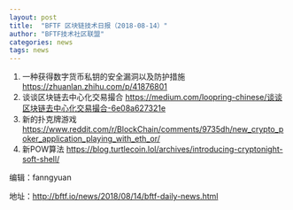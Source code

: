 ```yaml
---
layout: post
title:  "BFTF 区块链技术日报（2018-08-14）"
author: "BFTF技术社区联盟"
categories: news
tags: news
---
```


1. 一种获得数字货币私钥的安全漏洞以及防护措施 <https://zhuanlan.zhihu.com/p/41876801>
2. 谈谈区块链去中心化交易撮合 <https://medium.com/loopring-chinese/谈谈区块链去中心化交易撮合-6e08a627321e>
3. 新的扑克牌游戏 <https://www.reddit.com/r/BlockChain/comments/9735dh/new_crypto_poker_application_playing_with_eth_or/>
4. 新POW算法  <https://blog.turtlecoin.lol/archives/introducing-cryptonight-soft-shell/>


编辑：fanngyuan

地址：<http://bftf.io/news/2018/08/14/bftf-daily-news.html>
